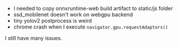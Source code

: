- I needed to copy onnxruntime-web build artifact to static/js folder
- ssd_mobilenet doesn't work on webgpu backend
- tiny yolov2 postprocess is weird
- chrome crash when I execute `navigator.gpu.requestAdaptors()`

I still have many issues.